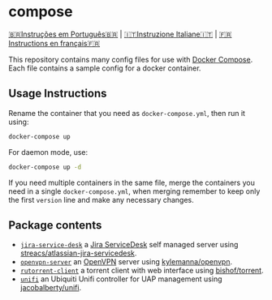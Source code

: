 # compose

[🇧🇷Instruções em Português🇧🇷](LEIAME.md) | [🇮🇹Instruzione Italiane🇮🇹](LEGGIMI.md) | [🇫🇷Instructions en français🇫🇷](LISEZ-MOI.md)

This repository contains many config files for use with [Docker Compose]. Each file contains a sample config for a docker container.

## Usage Instructions

Rename the container that you need as `docker-compose.yml`, then run it using:

```bash
docker-compose up
```

For daemon mode, use:

```bash
docker-compose up -d
```

If you need multiple containers in the same file, merge the containers you need in a single `docker-compose.yml`, when merging remember to keep only the first `version` line and make any necessary changes.

## Package contents

* [`jira-service-desk`](jira-service-desk/docker-compose.yml) a [Jira ServiceDesk] self managed server using [streacs/atlassian-jira-servicedesk].
* [`openvpn-server`](openvpn-server/docker-compose.yml) an [OpenVPN] server using [kylemanna/openvpn].
* [`rutorrent-client`](rutorrent-client/docker-compose.yml) a torrent client with web interface using [bishof/torrent].
* [`unifi`](unifi/docker-compose.yml) an Ubiquiti Unifi controller for UAP management using [jacobalberty/unifi].

[Docker Compose]: https://docs.docker.com/compose/
[Jira ServiceDesk]: https://www.atlassian.com/software/jira/service-desk
[OpenVPN]: https://openvpn.net/
[bishof/torrent]: https://hub.docker.com/r/bishof/torrent
[jacobalberty/unifi]: https://hub.docker.com/r/jacobalberty/unifi
[kylemanna/openvpn]: https://hub.docker.com/r/kylemanna/openvpn
[streacs/atlassian-jira-servicedesk]: https://hub.docker.com/r/streacs/atlassian-jira-servicedesk
